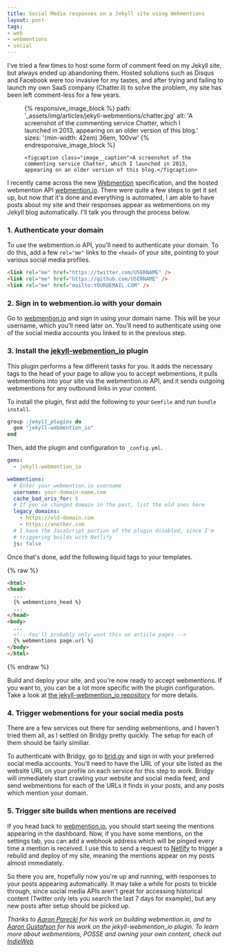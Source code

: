 ```yaml
---
title: Social Media responses on a Jekyll site using Webmentions
layout: post
tags:
- web
- webmentions
- social
---
```


I've tried a few times to host some form of comment feed on my Jekyll site, but always ended up abandoning them. Hosted solutions such as Disqus and Facebook were too invasive for my tastes, and after trying and failing to launch my own SaaS company (Chatter.li) to solve the problem, my site has been left comment-less for a few years.

<figure class="image">
    {% responsive_image_block %}
        path: '_assets/img/articles/jekyll-webmentions/chatter.jpg'
        alt: 'A screenshot of the commenting service Chatter, which I launched in 2013, appearing on an older version of this blog.'
        sizes: '(min-width: 42em) 36em, 100vw'
    {% endresponsive_image_block %}

    <figcaption class="image__caption">A screenshot of the commenting service Chatter, which I launched in 2013, appearing on an older version of this blog.</figcaption>
</figure>

I recently came across the new [Webmention](https://www.w3.org/TR/webmention/) specification, and the hosted webmention API [webmention.io](https://webmention.io). There were quite a few steps to get it set up, but now that it's done and everything is automated, I am able to have posts about my site and their responses appear as webmentions on my Jekyll blog automatically. I'll talk you through the process below.

### 1. Authenticate your domain

To use the webmention.io API, you'll need to authenticate your domain. To do this, add a few `rel="me"` links to the `<head>` of your site, pointing to your various social media profiles.

```html
<link rel="me" href="https://twitter.com/USERNAME" />
<link rel="me" href="https://github.com/USERNAME" />
<link rel="me" href="mailto:YOUR@EMAIL.COM" />
```

### 2. Sign in to webmention.io with your domain

Go to [webmention.io](https://webmention.io) and sign in using your domain name. This will be your username, which you'll need later on. You'll need to authenticate using one of the social media accounts you linked to in the previous step.

### 3. Install the [jekyll-webmention_io](https://github.com/aarongustafson/jekyll-webmention_io) plugin

This plugin performs a few different tasks for you. It adds the necessary tags to the head of your page to allow you to accept webmentions, it pulls webmentions into your site via the webmention.io API, and it sends outgoing webmentions for any outbound links in your content.

To install the plugin, first add the following to your `Gemfile` and run `bundle install`.

```ruby
group :jekyll_plugins do
  gem "jekyll-webmention_io"
end
```

Then, add the plugin and configuration to `_config.yml`.

```yaml
gems:
  - jekyll-webmention_io

webmentions:
  # Enter your webmention.io username
  username: your-domain-name.com
  cache_bad_uris_for: 5
  # If you've changed domain in the past, list the old ones here
  legacy_domains:
    - https://old-domain.com
    - https://another.com
  # I have the JavaScript portion of the plugin disabled, since I'm
  # triggering builds with Netlify
  js: false
```

Once that's done, add the following liquid tags to your templates.

{% raw %}
```html
<html>
<head>
  ...
  {% webmentions_head %}
  ...
</head>
<body>
  ...
  <!-- You'll probably only want this on article pages -->
  {% webmentions page.url %}
</body>
</html>
```
{% endraw %}

Build and deploy your site, and you're now ready to accept webmentions. If you want to, you can be a lot more specific with the plugin configuration. Take a look at [the jekyll-webmention_io repository](https://github.com/aarongustafson/jekyll-webmention_io) for more details.

### 4. Trigger webmentions for your social media posts

There are a few services out there for sending webmentions, and I haven't tried them all, as I settled on Bridgy pretty quickly. The setup for each of them should be fairly similiar.

To authenticate with Bridgy, go to [brid.gy](https://brid.gy) and sign in with your preferred social media accounts. You'll need to have the URL of your site listed as the website URL on your profile on each service for this step to work. Bridgy will immediately start crawling your website and social media feed, and send webmentions for each of the URLs it finds in your posts, and any posts which mention your domain.

### 5. Trigger site builds when mentions are received

If you head back to [webmention.io](https://webmention.io), you should start seeing the mentions appearing in the dashboard. Now, if you have some mentions, on the settings tab, you can add a webhook address which will be pinged every time a mention is received. I use this to send a request to [Netlify](https://netlify.com) to trigger a rebuild and deploy of my site, meaning the mentions appear on my posts almost immediately.

So there you are, hopefully now you're up and running, with responses to your posts appearing automatically. It may take a while for posts to trickle through, since social media APIs aren't great for accessing historical content (Twitter only lets you search the last 7 days for example), but any new posts after setup should be picked up.

*Thanks to [Aaron Parecki](https://aaronparecki.com/) for his work on building webmention.io, and to [Aaron Gustafson](https://www.aaron-gustafson.com/) for his work on the jekyll-webmention_io plugin. To learn more about webmentions, POSSE and owning your own content, check out [IndieWeb](https://indieweb.org)*
